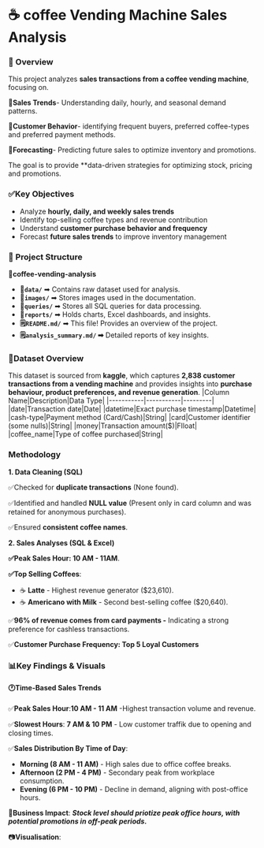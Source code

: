 # ☕ coffee Vending Machine Sales Analysis



### 📖 Overview
This project analyzes **sales transactions from a coffee vending machine**, focusing on.

🔳**Sales Trends**- Understanding daily, hourly, and seasonal demand patterns.

🔳**Customer Behavior**- identifying frequent buyers, preferred coffee-types and  preferred payment methods.

🔳**Forecasting**- Predicting future sales to optimize inventory and promotions.

The goal is to provide **data-driven strategies for optimizing stock, pricing and promotions.


### ✅Key Objectives
-  Analyze **hourly, daily, and weekly sales trends**
-  Identify top-selling coffee types and revenue contribution
-  Understand **customer purchase behavior and frequency**
-  Forecast **future sales trends** to improve inventory management


### 📂 Project Structure
📂**coffee-vending-analysis**
- **📂`data/`** ➡ Contains raw dataset used for analysis.
- **📂`images/`** ➡ Stores images used in the documentation.
- **📂`queries/`** ➡ Stores all SQL queries for data processing.
- **📂`reports/`** ➡ Holds charts, Excel dashboards, and insights.
- **🗒️`README.md/`** ➡ This file! Provides an overview of the project.
- **🗒️`analysis_summary.md/` ➡** Detailed reports of key insights.


### 📁Dataset Overview
This dataset is sourced from **kaggle**, which captures **2,838 customer transactions from a vending machine** and provides insights into **purchase behaviour, product preferences, and revenue generation**.
|Column Name|Description|Data Type|
|-----------|-----------|---------|
|date|Transaction date|Date|
|datetime|Exact purchase timestamp|Datetime|
|cash-type|Payment method (Card/Cash)|String|
|card|Customer identifier (some nulls)|String|
|money|Transaction amount($)|Flloat|
|coffee_name|Type of coffee purchased|String|


### Methodology
**1.  Data Cleaning (SQL)**

✅Checked for **duplicate transactions** (None found).

✅Identified and handled **NULL value** (Present only in card column and was retained for anonymous purchases).

✅Ensured **consistent coffee names**.

**2.   Sales Analyses (SQL & Excel)**

**✅Peak Sales Hour: 10 AM - 11AM**.

**✅Top Selling Coffees**:
-  ☕ **Latte** - Highest revenue generator ($23,610).
-  ☕ **Americano with Milk** - Second best-selling coffee ($20,640).
 
✅**96% of revenue comes from card payments -** Indicating a strong preference for cashless transactions.  

✅**Customer Purchase Frequency: Top 5 Loyal Customers**


### 📊Key Findings & Visuals
#### 🕐Time-Based Sales Trends

✅**Peak Sales Hour**:**10 AM - 11 AM** -Highest transaction volume and revenue.

✅**Slowest Hours**: **7 AM & 10 PM** - Low customer traffik due to opening and closing times.

✅**Sales Distribution By Time of Day**:
-   **Morning (8 AM - 11 AM)** - High sales due to office coffee breaks.
-   **Afternoon (2 PM - 4 PM)** - Secondary peak from workplace consumption.
-   **Evening (6 PM - 10 PM)** - Decline in demand, aligning with post-office hours.

📌**Business Impact**: ***Stock level should priotize peak office hours, with potential promotions in off-peak periods.***

📷**Visualisation**:









